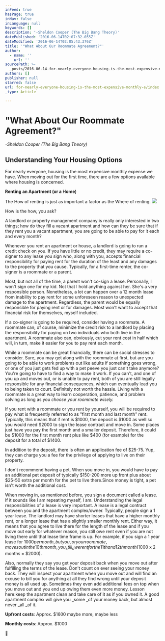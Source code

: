 ```yaml
---
inFeed: true
hasPage: true
inNav: false
inLanguage: null
keywords: []
description: '-Sheldon Cooper (The Big Bang Theory)'
datePublished: '2016-06-14T02:07:32.055Z'
dateModified: '2016-06-14T02:05:43.376Z'
title: '"What About Our Roommate Agreement?"'
author:
  - name: ''
    url: ''
sourcePath: >-
  _posts/2016-06-14-for-nearly-everyone-housing-is-the-most-expensive-monthly-e.md
authors: []
publisher: null
starred: false
url: for-nearly-everyone-housing-is-the-most-expensive-monthly-e/index.html
_type: Article

---
```

# "What About Our Roommate Agreement?"

_-Sheldon Cooper (The Big Bang Theory)_

## Understanding Your Housing Options

For nearly everyone, housing is the most expensive monthly expense we have. When moving out for the first time, there are a few options available where housing is concerned.

**Renting an Apartment (or a Home)**

The How of renting is just as important a factor as the Where of renting.
![](https://the-grid-user-content.s3-us-west-2.amazonaws.com/7b7524ef-d0d2-4e1d-8d02-037bc93c12e2.jpg)

How is the how, you ask?

A landlord or property management company is really only interested in two things; how do they fill a vacant apartment and how can they be sure that if they rent you a vacant apartment, you are going to be able to pay for it each and every month?

Whenever you rent an apartment or house, a landlord is going to run a credit check on you. If you have little or no credit, they may require a co-signer to any lease you sign who, along with you, accepts financial responsibility for paying rent for the duration of the least and any damages to the property that you cause. Typically, for a first-time renter, the co-signer is a roommate or a parent.

Most, but not all of the time, a parent won't co-sign a lease. Personally, I won't sign one for my kid. Not that I hold anything against her. She's a very responsible person. Nonetheless, a lot can happen over a 12 month lease from inability to pay rent for some unforeseen reason to unexpected damage to the apartment. Regardless, the parent would be equally responsible for paying rent or for damages. Most won't want to accept that financial risk for themselves, myself included.

If a co-signer is going to be required, consider having a roommate. A roommate can, of course, minimize the credit risk to a landlord by placing the responsibility for paying on two individuals who both live in the apartment. A roommate also can, obviously, cut your rent cost in half which will, in turn, make it easier for you to pay rent each month.

While a roommate can be great financially, there can be social stresses to consider. Sure, you may get along with the roommate at first, but are you going to be able to work problems out like adults if something goes wrong, or one of you just gets fed up with a pet peeve you just can't take anymore? You're going to have to find a way to make it work. If you can't, and one of you up and moves out, or is unable to pay rent, both of you are still legally responsible for any financial consequences, which can eventually lead you to being taken to court. Definitely not worth the hassle. Living with a roommate is a great way to learn cooperation, patience, and problem solving as long as you _choose your roommate wisely._

If you rent with a roommate or you rent by yourself, you will be required to pay what is frequently referred to as "first month and last month" rent. Typically, this means that if rent is $1000, the deposit is $1000 as well so you would need $2000 to sign the lease contract and move in. Some places just have you pay the first month and a smaller deposit. Therefore, it could be $1000 for the first month rent plus like $400 (for example) for the deposit for a total of $1400\.

In addition to the deposit, there is often an application fee of $25-75\. Yup, they can charge you a fee for the privilege of applying to live on their property.

I don't recommend having a pet. When you move in, you would have to pay an additional pet deposit of typically $150-200 more up front plus about $25-50 extra per month for the pet to live there.Since money is tight, a pet isn't worth the additional cost.

When moving in, as mentioned before, you sign a document called a lease. If it sounds like I am repeating myself, I am. Understanding the legal responsibilities of a lease is very important. A lease is a legal contract between you and the apartment complex/owner. Typically, people sign a 1 year lease. The landlord may have shorter leases that have a higher monthly rent, or a longer lease that has a slightly smaller monthly rent. Either way, it means that you agree to live there for the length of the lease and if you move out early for whatever reason, you still owe rent even if you are not living there until that lease time frame is up. For example, if you sign a 1 year lease for $1000 per month, but you, or your roommate, moves out in the 10th month, you _still _owe rent for the 11th and 12th month ($1000 x 2 months = $2000).

Also, normally they say you get your deposit back when you move out after fulfilling the terms of the lease. Don't count on ever seeing your money back. They will inspect your apartment when you move out and will find an excuse to bill you for anything at all they find wrong until your deposit money is all used up. Sometimes they even add additional fees on top when you move out and you end up owing them even more money. Lesson here:keep the apartment clean and take care of it as if you owned it. A good apartment complex will give you _some _of your money back, but almost never _all _of it.

**Upfront costs**: Approx. $1600 maybe more, maybe less

**Monthly costs**: Approx. $1000

